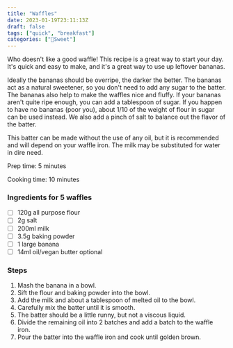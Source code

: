 ```yaml
---
title: "Waffles"
date: 2023-01-19T23:11:13Z
draft: false
tags: ["quick", "breakfast"]
categories: ["🍬Sweet"]
---
```


Who doesn't like a good waffle! This recipe is a great way to start your day. It's quick and easy to make, and it's a great way to use up leftover bananas.

Ideally the bananas should be overripe, the darker the better. The bananas act as a natural sweetener, so you don't need to add any sugar to the batter. The bananas also help to make the waffles nice and fluffy.
If your bananas aren't quite ripe enough, you can add a tablespoon of sugar.
If you happen to have no bananas (poor you), about 1/10 of the weight of flour in sugar can be used instead.
We also add a pinch of salt to balance out the flavor of the batter. 

This batter can be made without the use of any oil, but it is recommended and will depend on your waffle iron.
The milk may be substituted for water in dire need.



<div class="recipe">
Prep time: 5 minutes

Cooking time: 10 minutes

### Ingredients for 5 waffles
- [ ] 120g all purpose flour
- [ ] 2g salt
- [ ] 200ml milk
- [ ] 3.5g baking powder
- [ ] 1 large banana
- [ ] 14ml oil/vegan butter optional

### Steps
1. Mash the banana in a bowl.
2. Sift the flour and baking powder into the bowl.
3. Add the milk and about a tablespoon of melted oil to the bowl.
4. Carefully mix the batter until it is smooth.
5. The batter should be a little runny, but not a viscous liquid.
6. Divide the remaining oil into 2 batches and add a batch to the waffle iron.
7. Pour the batter into the waffle iron and cook until golden brown.

</div>
